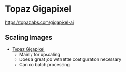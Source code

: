 # Topaz Gigapixel

https://topazlabs.com/gigapixel-ai

## Scaling Images

- [Topaz Gigapixel](https://topazlabs.com/gigapixel-ai) 
	* Mainly for upscaling
	* Does a great job with little configuration necessary
	* Can do batch processing


